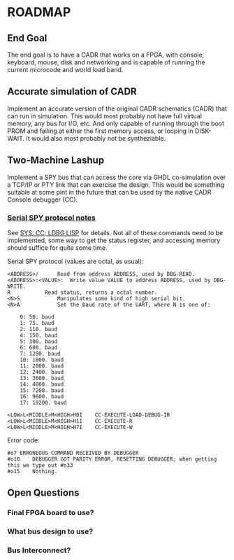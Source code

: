 # ROADMAP

## End Goal

The end goal is to have a CADR that works on a FPGA, with console,
keyboard, mouse, disk and networking and is capable of running the
current microcode and world load band.

## Accurate simulation of CADR

Implement an accurate version of the original CADR schematics (CADR)
that can run in simulation.  This would most probably not have full
virtual memory, any bus for I/O, etc.  And only capable of running
through the boot PROM and failing at either the first memory access,
or looping in DISK-WAIT.  It would also most probably not be
syntheziable.

## Two-Machine Lashup

Implement a SPY bus that can access the core via GHDL co-simulation
over a TCP/IP or PTY link that can exercise the design.  This would be
something suitable at some pint in the future that can be used by the
native CADR Console debugger (CC).

### [Serial SPY protocol notes](https://tumbleweed.nu/r/lm-3/uv/lmnotes.html#Serial-SPY-protocol-notes)

See [SYS: CC; LDBG
LISP](https://tumbleweed.nu/r/sys/file?name=cc/ldbg.lisp&ci=tip) for
details.  Not all of these commands need to be implemented, some way
to get the status register, and accessing memory should suffice for
quite some time.

Serial SPY protocol (values are octal, as usual):

```
<ADDRESS>/		Read from address ADDRESS, used by DBG-READ.
<ADDRESS>:<VALUE>:	Write value VALUE to address ADDRESS, used by DBG-WRITE.
R			Read status, returns a octal number.
<N>S			Manipulates some kind of high serial bit.
<N>A			Set the baud rate of the UART, where N is one of:

	0: 50. baud
	1: 75. baud
	2: 110. baud
	4: 150. baud
	5: 300. baud
	6: 600. baud
	7: 1200. baud
	10: 1800. baud
	11: 2000. baud
	12: 2400. baud
	13: 3600. baud
	14: 4800. baud
	15: 7200. baud
	16: 9600. baud
	17: 19200. baud

<LOW>L<MIDDLE>M<HIGH>H0I	CC-EXECUTE-LOAD-DEBUG-IR
<LOW>L<MIDDLE>M<HIGH>H1I	CC-EXECUTE-R
<LOW>L<MIDDLE>M<HIGH>H7I	CC-EXECUTE-W
```

Error code:

```
#o7	ERRONEOUS COMMAND RECEIVED BY DEBUGGER
#o10	DEBUGGER GOT PARITY ERROR, RESETTING DEBUGGER; when getting this we type out #o33
#o15	Nothing.
```

## Open Questions

### Final FPGA board to use?

### What bus design to use?

### Bus Interconnect?

